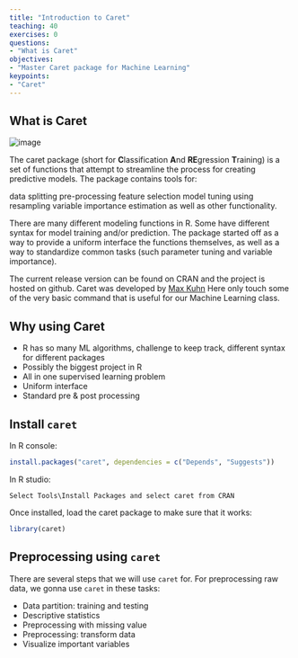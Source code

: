 ```yaml
---
title: "Introduction to Caret"
teaching: 40
exercises: 0
questions:
- "What is Caret"
objectives:
- "Master Caret package for Machine Learning"
keypoints:
- "Caret"
---
```


## What is Caret
![image](https://user-images.githubusercontent.com/43855029/114192772-de704b00-991b-11eb-977e-d6706d4aca33.png)

The caret package (short for **C**lassification **A**nd **RE**gression **T**raining) is a set of functions that attempt to streamline the process for creating predictive models. The package contains tools for:

data splitting
pre-processing
feature selection
model tuning using resampling
variable importance estimation
as well as other functionality.

There are many different modeling functions in R. Some have different syntax for model training and/or prediction. The package started off as a way to provide a uniform interface the functions themselves, as well as a way to standardize common tasks (such parameter tuning and variable importance).

The current release version can be found on CRAN and the project is hosted on github.
Caret was developed by [Max Kuhn](https://topepo.github.io/caret/index.html)
Here only touch some of the very basic command that is useful for our Machine Learning class.

## Why using Caret
- R has so many ML algorithms, challenge to keep track, different syntax for different packages
- Possibly the biggest project in R
- All in one supervised learning problem
- Uniform interface
- Standard pre & post processing

## Install `caret`
In R console:
```r
install.packages("caret", dependencies = c("Depends", "Suggests"))
```
In R studio:
```
Select Tools\Install Packages and select caret from CRAN
```
Once installed, load the caret package to make sure that it works:
```r
library(caret)
```

## Preprocessing using `caret`
There are several steps that we will use `caret` for. For preprocessing raw data, we gonna use `caret` in these tasks:
- Data partition: training and testing
- Descriptive statistics
- Preprocessing with missing value
- Preprocessing: transform data
- Visualize important variables


